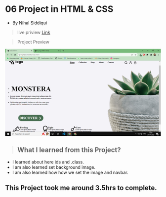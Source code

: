 #  06 Project  in HTML & CSS


- By Nihal Siddiqui

> live priview [Link](https://fullstack-js-project-06.netlify.app/)

> Project Preview

![](./06Project.png)


> ## What l learned from this Project?

- I learned about here ids and .class.
- I am also learned set background image.
- I am also learned how how we set the image and navbar. 

## This Project took me around 3.5hrs to complete.
